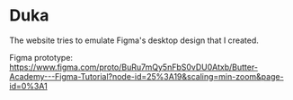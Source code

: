 # Duka
The website tries to emulate Figma's desktop design that I created.

Figma prototype:
  https://www.figma.com/proto/BuRu7mQy5nFbS0vDU0Atxb/Butter-Academy---Figma-Tutorial?node-id=25%3A19&scaling=min-zoom&page-id=0%3A1

